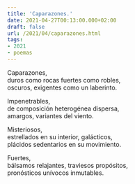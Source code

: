 ```yaml
---
title: 'Caparazones.'
date: 2021-04-27T00:13:00.000+02:00
draft: false
url: /2021/04/caparazones.html
tags: 
- 2021
- poemas
---
```


Caparazones,  
duros como rocas fuertes como robles,  
oscuros, exigentes como un laberinto.  

Impenetrables,  
de composición heterogénea dispersa,  
amargos, variantes del viento.  

Misteriosos,  
estrellados en su interior, galácticos,  
plácidos sedentarios en su movimiento.  

Fuertes,  
bálsamos relajantes, traviesos propósitos,  
pronósticos unívocos inmutables.  